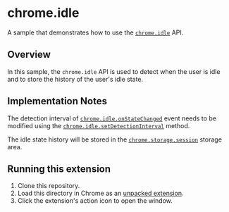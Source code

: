 # chrome.idle

A sample that demonstrates how to use the [`chrome.idle`](https://developer.chrome.com/docs/extensions/reference/idle/) API.

## Overview

In this sample, the `chrome.idle` API is used to detect when the user is idle and to store the history of the user's idle state.

## Implementation Notes

The detection interval of [`chrome.idle.onStateChanged`](https://developer.chrome.com/docs/extensions/reference/idle/#event-onStateChanged) event needs to be modified using the [`chrome.idle.setDetectionInterval`](https://developer.chrome.com/docs/extensions/reference/idle/#method-setDetectionInterval) method.

The idle state history will be stored in the [`chrome.storage.session`](https://developer.chrome.com/docs/extensions/reference/storage/#property-session) storage area.

## Running this extension

1. Clone this repository.
2. Load this directory in Chrome as an [unpacked extension](https://developer.chrome.com/docs/extensions/mv3/getstarted/development-basics/#load-unpacked).
3. Click the extension's action icon to open the window.
